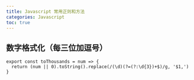```yaml
---
title: Javascript 常用正则和方法
categories: Javascript
toc: true
---
```


## 数字格式化（每三位加逗号）

```
export const toThousands = num => {
  return (num || 0).toString().replace(/(\d)(?=(?:\d{3})+$)/g, '$1,')
}

```

